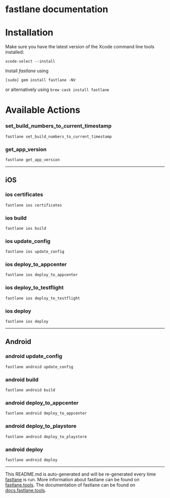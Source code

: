 fastlane documentation
================
# Installation

Make sure you have the latest version of the Xcode command line tools installed:

```
xcode-select --install
```

Install _fastlane_ using
```
[sudo] gem install fastlane -NV
```
or alternatively using `brew cask install fastlane`

# Available Actions
### set_build_numbers_to_current_timestamp
```
fastlane set_build_numbers_to_current_timestamp
```

### get_app_version
```
fastlane get_app_version
```


----

## iOS
### ios certificates
```
fastlane ios certificates
```

### ios build
```
fastlane ios build
```

### ios update_config
```
fastlane ios update_config
```

### ios deploy_to_appcenter
```
fastlane ios deploy_to_appcenter
```

### ios deploy_to_testflight
```
fastlane ios deploy_to_testflight
```

### ios deploy
```
fastlane ios deploy
```


----

## Android
### android update_config
```
fastlane android update_config
```

### android build
```
fastlane android build
```

### android deploy_to_appcenter
```
fastlane android deploy_to_appcenter
```

### android deploy_to_playstore
```
fastlane android deploy_to_playstore
```

### android deploy
```
fastlane android deploy
```


----

This README.md is auto-generated and will be re-generated every time [fastlane](https://fastlane.tools) is run.
More information about fastlane can be found on [fastlane.tools](https://fastlane.tools).
The documentation of fastlane can be found on [docs.fastlane.tools](https://docs.fastlane.tools).
